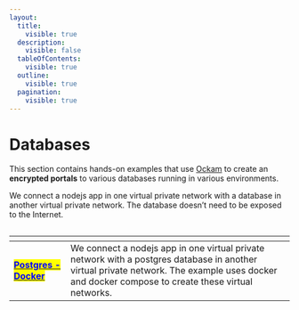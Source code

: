 ```yaml
---
layout:
  title:
    visible: true
  description:
    visible: false
  tableOfContents:
    visible: true
  outline:
    visible: true
  pagination:
    visible: true
---
```


# Databases

This section contains hands-on examples that use [Ockam](../../) to create an **encrypted portals** to various databases running in various environments.

We connect a nodejs app in one virtual private network with a database in another virtual private network. The database doesn’t need to be exposed to the Internet.

<figure><img src="../../.gitbook/assets/Screenshot 2024-02-11 at 1.32.40 PM.png" alt=""><figcaption></figcaption></figure>

<table data-card-size="large" data-view="cards"><thead><tr><th></th><th></th></tr></thead><tbody><tr><td><a href="postgres/docker.md"><mark style="color:blue;"><strong>Postgres - Docker</strong></mark></a></td><td>We connect a nodejs app in one virtual private network with a postgres database in another virtual private network. The example uses docker and docker compose to create these virtual networks.</td></tr></tbody></table>



